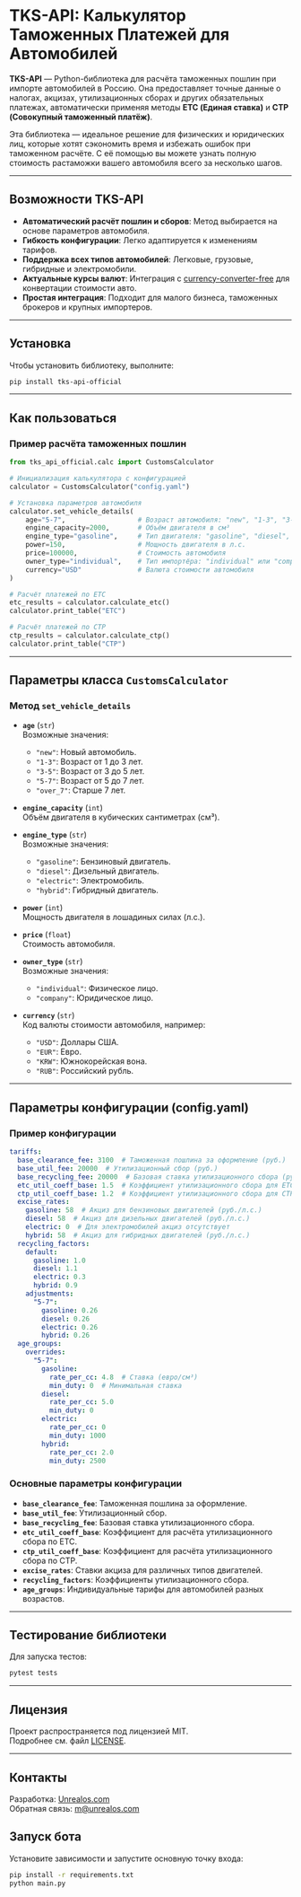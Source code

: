 # TKS-API: Калькулятор Таможенных Платежей для Автомобилей

**TKS-API** — Python-библиотека для расчёта таможенных пошлин при импорте автомобилей в Россию. Она предоставляет точные данные о налогах, акцизах, утилизационных сборах и других обязательных платежах, автоматически применяя методы **ETC (Единая ставка)** и **CTP (Совокупный таможенный платёж)**.

Эта библиотека — идеальное решение для физических и юридических лиц, которые хотят сэкономить время и избежать ошибок при таможенном расчёте. С её помощью вы можете узнать полную стоимость растаможки вашего автомобиля всего за несколько шагов.

---

## Возможности TKS-API

- **Автоматический расчёт пошлин и сборов**: Метод выбирается на основе параметров автомобиля.
- **Гибкость конфигурации**: Легко адаптируется к изменениям тарифов.
- **Поддержка всех типов автомобилей**: Легковые, грузовые, гибридные и электромобили.
- **Актуальные курсы валют**: Интеграция с [currency-converter-free](https://pypi.org/project/currency-converter-free/) для конвертации стоимости авто.
- **Простая интеграция**: Подходит для малого бизнеса, таможенных брокеров и крупных импортеров.

---

## Установка

Чтобы установить библиотеку, выполните:

```bash
pip install tks-api-official
```

---

## Как пользоваться

### Пример расчёта таможенных пошлин

```python
from tks_api_official.calc import CustomsCalculator

# Инициализация калькулятора с конфигурацией
calculator = CustomsCalculator("config.yaml")

# Установка параметров автомобиля
calculator.set_vehicle_details(
    age="5-7",                  # Возраст автомобиля: "new", "1-3", "3-5", "5-7", "over_7"
    engine_capacity=2000,       # Объём двигателя в см³
    engine_type="gasoline",     # Тип двигателя: "gasoline", "diesel", "electric", "hybrid"
    power=150,                  # Мощность двигателя в л.с.
    price=100000,               # Стоимость автомобиля
    owner_type="individual",    # Тип импортёра: "individual" или "company"
    currency="USD"              # Валюта стоимости автомобиля
)

# Расчёт платежей по ETC
etc_results = calculator.calculate_etc()
calculator.print_table("ETC")

# Расчёт платежей по CTP
ctp_results = calculator.calculate_ctp()
calculator.print_table("CTP")
```

---

## Параметры класса `CustomsCalculator`

### Метод `set_vehicle_details`

- **`age`** (`str`)  
  Возможные значения:
  - `"new"`: Новый автомобиль.
  - `"1-3"`: Возраст от 1 до 3 лет.
  - `"3-5"`: Возраст от 3 до 5 лет.
  - `"5-7"`: Возраст от 5 до 7 лет.
  - `"over_7"`: Старше 7 лет.

- **`engine_capacity`** (`int`)  
  Объём двигателя в кубических сантиметрах (см³).

- **`engine_type`** (`str`)  
  Возможные значения:
  - `"gasoline"`: Бензиновый двигатель.
  - `"diesel"`: Дизельный двигатель.
  - `"electric"`: Электромобиль.
  - `"hybrid"`: Гибридный двигатель.

- **`power`** (`int`)  
  Мощность двигателя в лошадиных силах (л.с.).

- **`price`** (`float`)  
  Стоимость автомобиля.

- **`owner_type`** (`str`)  
  Возможные значения:
  - `"individual"`: Физическое лицо.
  - `"company"`: Юридическое лицо.

- **`currency`** (`str`)  
  Код валюты стоимости автомобиля, например:
  - `"USD"`: Доллары США.
  - `"EUR"`: Евро.
  - `"KRW"`: Южнокорейская вона.
  - `"RUB"`: Российский рубль.

---

## Параметры конфигурации (config.yaml)

### Пример конфигурации

```yaml
tariffs:
  base_clearance_fee: 3100  # Таможенная пошлина за оформление (руб.)
  base_util_fee: 20000  # Утилизационный сбор (руб.)
  base_recycling_fee: 20000  # Базовая ставка утилизационного сбора (руб.)
  etc_util_coeff_base: 1.5  # Коэффициент утилизационного сбора для ETC
  ctp_util_coeff_base: 1.2  # Коэффициент утилизационного сбора для CTP
  excise_rates:
    gasoline: 58  # Акциз для бензиновых двигателей (руб./л.с.)
    diesel: 58  # Акциз для дизельных двигателей (руб./л.с.)
    electric: 0  # Для электромобилей акциз отсутствует
    hybrid: 58  # Акциз для гибридных двигателей (руб./л.с.)
  recycling_factors:
    default:
      gasoline: 1.0
      diesel: 1.1
      electric: 0.3
      hybrid: 0.9
    adjustments:
      "5-7":
        gasoline: 0.26
        diesel: 0.26
        electric: 0.26
        hybrid: 0.26
  age_groups:
    overrides:
      "5-7":
        gasoline:
          rate_per_cc: 4.8  # Ставка (евро/см³)
          min_duty: 0  # Минимальная ставка
        diesel:
          rate_per_cc: 5.0
          min_duty: 0
        electric:
          rate_per_cc: 0
          min_duty: 1000
        hybrid:
          rate_per_cc: 2.0
          min_duty: 2500
```

### Основные параметры конфигурации

- **`base_clearance_fee`**: Таможенная пошлина за оформление.
- **`base_util_fee`**: Утилизационный сбор.
- **`base_recycling_fee`**: Базовая ставка утилизационного сбора.
- **`etc_util_coeff_base`**: Коэффициент для расчёта утилизационного сбора по ETC.
- **`ctp_util_coeff_base`**: Коэффициент для расчёта утилизационного сбора по CTP.
- **`excise_rates`**: Ставки акциза для различных типов двигателей.
- **`recycling_factors`**: Коэффициенты утилизационного сбора.
- **`age_groups`**: Индивидуальные тарифы для автомобилей разных возрастов.

---

## Тестирование библиотеки

Для запуска тестов:

```bash
pytest tests
```

---

## Лицензия

Проект распространяется под лицензией MIT.  
Подробнее см. файл [LICENSE](LICENSE).

---

## Контакты

Разработка: [Unrealos.com](https://unrealos.com)  
Обратная связь: [m@unrealos.com](mailto:m@unrealos.com)  
## Запуск бота

Установите зависимости и запустите основную точку входа:

```bash
pip install -r requirements.txt
python main.py
```
